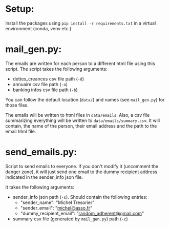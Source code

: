 # Setup:

Install the packages using `pip install -r requirements.txt` in a virtual environment (conda, venv etc.)

# mail_gen.py:

The emails are written for each person to a different html file using this script.
The script takes the following arguments:
- dettes_creances csv file path (`-d`)
- annuaire csv file path (`-a`)
- banking infos csv file path (`-b`)

You can follow the default location (`data/`) and names (see `mail_gen.py`) for those files.

The emails will be written to html files in `data/emails`.
Also, a csv file summarizing everything will be written to `data/emails/summary.csv`. It will contain, the name of the
person, their email address and the path to the email html file.

# send_emails.py:

Script to send emails to everyone. If you don't modify it (uncomment the danger zone), it will just send one email to
the dummy recipient address indicated in the sender_info json file.

It takes the following arguments:
- sender_info json path (`-s`). Should contain the following entries:
    - "sender_name": "Michel Tresorier"
    - "sender_email": "michel@asso.fr"
    - "dummy_recipient_email": "random_adherent@gmail.com"
- summary csv file (generated by `mail_gen.py`) path (`-c`) 
